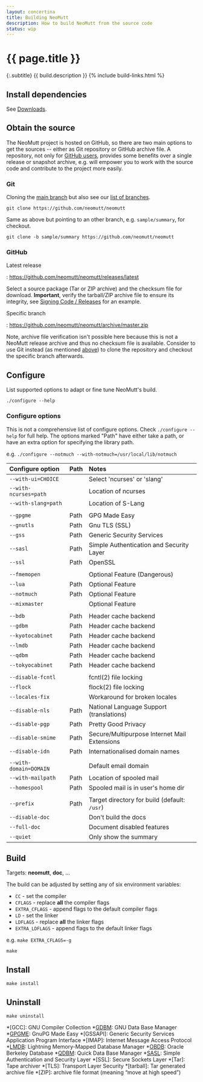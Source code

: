 ```yaml
---
layout: concertina
title: Building NeoMutt
description: How to build NeoMutt from the source code
status: wip
---
```


# {{ page.title }}

{:.subtitle}
{{ build.description }}
{% include build-links.html %}

## Install dependencies

See [Downloads](/distro.html).

## Obtain the source

The NeoMutt project is hosted on GitHub, so there are two main options to get
the sources -- either as Git repository or GitHub archive file. A repository,
not only for [GitHub users](/dev/newbie-tutorial#github), provides some
benefits over a single release or snapshot archive, e.g. will empower you to
work with the source code and contribute to the project more easily.

### Git <a id="git"></a>

Cloning the [main branch](https://github.com/neomutt/neomutt/tree/master) but
also see our [list of branches](../github/branches).

```
git clone https://github.com/neomutt/neomutt
```

Same as above but pointing to an other branch, e.g. `sample/summary`, for
checkout.

```
git clone -b sample/summary https://github.com/neomutt/neomutt
```

### GitHub

Latest release

: <https://github.com/neomutt/neomutt/releases/latest>

Select a source package (Tar or ZIP archive) and the checksum file for
download. **Important**, verify the tarball/ZIP archive file to ensure its
integrity, see [Signing Code / Releases](/dev/signing#source-example) for an
example.

Specific branch

: <https://github.com/neomutt/neomutt/archive/master.zip>

Note, archive file verification isn't possible here because this is not
a NeoMutt release archive and thus no checksum file is available. Consider to
use Git instead (as mentioned [above](#git)) to clone the repository and
checkout the specific branch afterwards.

## Configure

List supported options to adapt or fine tune NeoMutt's build.

```
./configure --help
```

### Configure options

This is not a comprehensive list of configure options.
Check `./configure --help` for full help.
The options marked "Path" have either take a path, or have an extra option for specifying the library path.

e.g.  `./configure --notmuch --with-notmuch=/usr/local/lib/notmuch`

| Configure option        | Path | Notes                                        |
| :---------------------- | :--- | :------------------------------------------- |
| `--with-ui=CHOICE`      |      | Select 'ncurses' or 'slang'                  |
| `--with-ncurses=path`   |      | Location of ncurses                          |
| `--with-slang=path`     |      | Location of S-Lang                           |
|                         |      |                                              |
| `--gpgme`               | Path | GPG Made Easy                                |
| `--gnutls`              | Path | Gnu TLS (SSL)                                |
| `--gss`                 | Path | Generic Security Services                    |
| `--sasl`                | Path | Simple Authentication and Security Layer     |
| `--ssl`                 | Path | OpenSSL                                      |
|                         |      |                                              |
| `--fmemopen`            |      | Optional Feature (Dangerous)                 |
| `--lua`                 | Path | Optional Feature                             |
| `--notmuch`             | Path | Optional Feature                             |
| `--mixmaster`           |      | Optional Feature                             |
|                         |      |                                              |
| `--bdb`                 | Path | Header cache backend                         |
| `--gdbm`                | Path | Header cache backend                         |
| `--kyotocabinet`        | Path | Header cache backend                         |
| `--lmdb`                | Path | Header cache backend                         |
| `--qdbm`                | Path | Header cache backend                         |
| `--tokyocabinet`        | Path | Header cache backend                         |
|                         |      |                                              |
| `--disable-fcntl`       |      | fcntl(2) file locking                        |
| `--flock`               |      | flock(2) file locking                        |
| `--locales-fix`         |      | Workaround for broken locales                |
| `--disable-nls`         | Path | National Language Support (translations)     |
| `--disable-pgp`         | Path | Pretty Good Privacy                          |
| `--disable-smime`       | Path | Secure/Multipurpose Internet Mail Extensions |
| `--disable-idn`         | Path | Internationalised domain names               |
|                         |      |                                              |
| `--with-domain=DOMAIN`  |      | Default email domain                         |
| `--with-mailpath`       | Path | Location of spooled mail                     |
| `--homespool`           | Path | Spooled mail is in user's home dir           |
|                         |      |                                              |
| `--prefix`              | Path | Target directory for build (default: `/usr`) |
| `--disable-doc`         |      | Don't build the docs                         |
| `--full-doc`            |      | Document disabled features                   |
| `--quiet`               |      | Only show the summary                        |

## Build

Targets: **neomutt**, **doc**, ...

The build can be adjusted by setting any of six environment variables:

- `CC` - set the compiler
- `CFLAGS` - replace **all** the compiler flags
- `EXTRA_CFLAGS` - append flags to the default compiler flags
- `LD` - set the linker
- `LDFLAGS` - replace **all** the linker flags
- `EXTRA_LDFLAGS` - append flags to the default linker flags

e.g. `make EXTRA_CFLAGS=-g`

```
make
```

## Install

```
make install
```

## Uninstall

```
make uninstall
```

*[GCC]: GNU Compiler Collection
*[GDBM]: GNU Data Base Manager
*[GPGME]: GnuPG Made Easy
*[GSSAPI]: Generic Security Services Application Program Interface
*[IMAP]: Internet Message Access Protocol
*[LMDB]: Lightning Memory-Mapped Database Manager
*[OBDB]: Oracle Berkeley Database
*[QDBM]: Quick Data Base Manager
*[SASL]: Simple Authentication and Security Layer
*[SSL]: Secure Sockets Layer
*[Tar]: Tape archiver
*[TLS]: Transport Layer Security
*[tarball]: Tar generated archive file
*[ZIP]: archive file format (meaning &ldquo;move at high speed&rdquo;)

[crss]:  <https://www.gnu.org/software/ncurses/ncurses.html>
[dgcc]:  <https://gcc.gnu.org/onlinedocs/gcc/Debugging-Options.html>
[gdbm]:  <http://www.gnu.org.ua/software/gdbm/gdbm.html>
[gpgme]: <https://www.gnupg.org/related_software/gpgme/>
[gss2]:  <https://en.wikipedia.org/wiki/Generic_Security_Services_Application_Program_Interface>
[gtls]:  <https://www.gnutls.org/>
[kcab]:  <http://fallabs.com/kyotocabinet/>
[lmdb]:  <https://symas.com/lmdb/technical/>
[lua]:   <https://www.lua.org/>
[obdb]:  <http://www.oracle.com/technetwork/database/database-technologies/berkeleydb/overview/index.html>
[ossl]:  <https://www.openssl.org/>
[qdbm]:  <http://fallabs.com/qdbm/>
[sasl]:  <https://en.wikipedia.org/wiki/Simple_Authentication_and_Security_Layer>
[slng]:  <http://www.jedsoft.org/slang/>
[tcab]:  <http://fallabs.com/tokyocabinet/>

